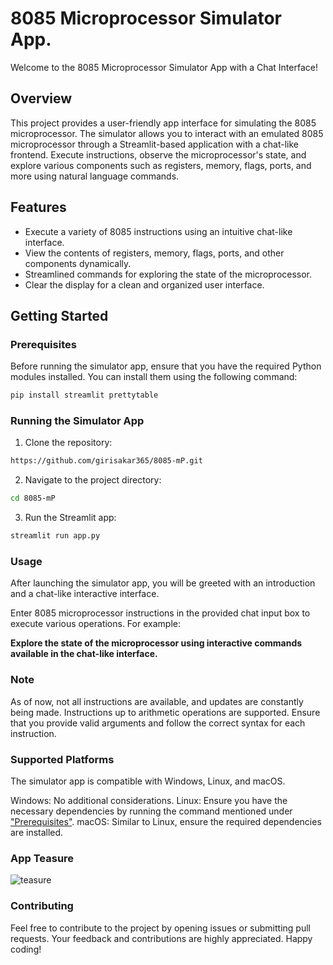 # 8085 Microprocessor Simulator App.

Welcome to the 8085 Microprocessor Simulator App with a Chat Interface!

## Overview

This project provides a user-friendly app interface for simulating the 8085 microprocessor. The simulator allows you to interact with an emulated 8085 microprocessor through a Streamlit-based application with a chat-like frontend. Execute instructions, observe the microprocessor's state, and explore various components such as registers, memory, flags, ports, and more using natural language commands.

## Features

- Execute a variety of 8085 instructions using an intuitive chat-like interface.
- View the contents of registers, memory, flags, ports, and other components dynamically.
- Streamlined commands for exploring the state of the microprocessor.
- Clear the display for a clean and organized user interface.

## Getting Started

### Prerequisites

Before running the simulator app, ensure that you have the required Python modules installed. You can install them using the following command:

```bash
pip install streamlit prettytable
```

### Running the Simulator App
1. Clone the repository:
```bash
https://github.com/girisakar365/8085-mP.git
```
2. Navigate to the project directory:
```bash
cd 8085-mP
```
3. Run the Streamlit app:
```bash
streamlit run app.py
```

### Usage
After launching the simulator app, you will be greeted with an introduction and a chat-like interactive interface.

Enter 8085 microprocessor instructions in the provided chat input box to execute various operations. For example:
<!-- picture -->
__Explore the state of the microprocessor using interactive commands available in the chat-like interface.__

### Note
As of now, not all instructions are available, and updates are constantly being made. Instructions up to arithmetic operations are supported.
Ensure that you provide valid arguments and follow the correct syntax for each instruction.

### Supported Platforms
The simulator app is compatible with Windows, Linux, and macOS.

Windows: No additional considerations.
Linux: Ensure you have the necessary dependencies by running the command mentioned under ["Prerequisites"](#prerequisites).
macOS: Similar to Linux, ensure the required dependencies are installed.

### App Teasure
![teasure](https://raw.githubusercontent.com/girisakar365/Project-Images/main/8085-mp/Screenshot%202024-01-17%20214113.png?token=GHSAT0AAAAAACKMHRY5EGPFHDMV4MXG3UWUZNH7ERA)

### Contributing
Feel free to contribute to the project by opening issues or submitting pull requests. Your feedback and contributions are highly appreciated. Happy coding!